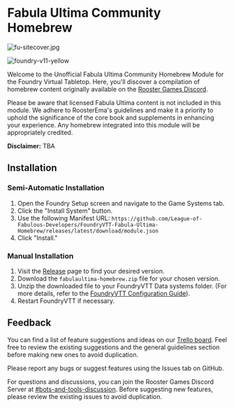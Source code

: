 # Fabula Ultima Community Homebrew

![fu-sitecover.jpg](https://trello.com/1/cards/64db0994c4a8791322c8b2e2/attachments/64f476a7f1dc332714f44c8c/download/fu-sitecover.jpg)

![foundry-v11-yellow](https://img.shields.io/badge/foundry-v11-green)

Welcome to the Unofficial Fabula Ultima Community Homebrew Module for the Foundry Virtual Tabletop. Here, you'll discover a compilation of homebrew content originally available on the [Rooster Games Discord](https://discord.gg/G9qGbn2).

Please be aware that licensed Fabula Ultima content is not included in this module. We adhere to RoosterEma's guidelines and make it a priority to uphold the significance of the core book and supplements in enhancing your experience. Any homebrew integrated into this module will be appropriately credited.

**Disclaimer:** TBA

## Installation

### Semi-Automatic Installation

1. Open the Foundry Setup screen and navigate to the Game Systems tab.
2. Click the "Install System" button.
3. Use the following Manifest URL: `https://github.com/League-of-Fabulous-Developers/FoundryVTT-Fabula-Ultima-Homebrew/releases/latest/download/module.json`
4. Click "Install."

### Manual Installation

1. Visit the [Release](https://github.com/League-of-Fabulous-Developers/FoundryVTT-Fabula-Ultima-Homebrew/releases "‌") page to find your desired version.
2. Download the `fabulaultima-homebrew.zip` file for your chosen version.
3. Unzip the downloaded file to your FoundryVTT Data systems folder. (For more details, refer to the [FoundryVTT Configuration Guide](https://foundryvtt.com/article/configuration/#where-user-data "‌")).
4. Restart FoundryVTT if necessary.

## Feedback

You can find a list of feature suggestions and ideas on our [Trello board](https://trello.com/b/CfN05cie/fabula-ultima-homebrew "‌"). Feel free to review the existing suggestions and the general guidelines section before making new ones to avoid duplication.

Please report any bugs or suggest features using the Issues tab on GitHub.

For questions and discussions, you can join the Rooster Games Discord Server at [#bots-and-tools-discussion](https://discord.com/channels/447159961491865610/1034111889740943470 "‌"). Before suggesting new features, please review the existing issues to avoid duplication.
